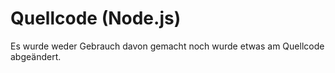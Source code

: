 # Quellcode (Node.js)

Es wurde weder Gebrauch davon gemacht noch wurde etwas am Quellcode abgeändert.
